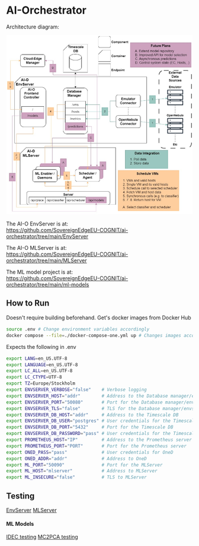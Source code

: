 # AI-Orchestrator
Architecture diagram:

![AI-O Architecture](AI-OArchitecturev2.jpg)


The AI-O EnvServer is at: \
https://github.com/SovereignEdgeEU-COGNIT/ai-orchestrator/tree/main/EnvServer

The AI-O MLServer is at:\
https://github.com/SovereignEdgeEU-COGNIT/ai-orchestrator/tree/main/MLServer

The ML model project is at:\
https://github.com/SovereignEdgeEU-COGNIT/ai-orchestrator/tree/main/ml-models

## How to Run

Doesn't require building beforehand. Get's docker images from Docker Hub
```bash
source .env # Change environment variables accordingly
docker compose --file=./docker-compose-one.yml up # Changes images accordingly if modified
```

Expects the following in .env
```bash
export LANG=en_US.UTF-8
export LANGUAGE=en_US.UTF-8
export LC_ALL=en_US.UTF-8
export LC_CTYPE=UTF-8
export TZ=Europe/Stockholm
export ENVSERVER_VERBOSE="false"    # Verbose logging
export ENVSERVER_HOST="addr"        # Address to the Database manager/envserver
export ENVSERVER_PORT="50080"       # Port for the Database manager/envserver
export ENVSERVER_TLS="false"        # TLS for the Database manager/envserver
export ENVSERVER_DB_HOST="addr"     # Address to the Timescale DB
export ENVSERVER_DB_USER="postgres" # User credentials for the Timescale DB
export ENVSERVER_DB_PORT="5432"     # Port for the Timescale DB
export ENVSERVER_DB_PASSWORD="pass" # User credentials for the Timescale DB
export PROMETHEUS_HOST="IP"         # Address to the Prometheus server
export PROMETHEUS_PORT="PORT"       # Port for the Prometheus server
export ONED_PASS="pass"             # User credentials for OneD
export ONED_ADDR="addr"             # Address to OneD
export ML_PORT="50090"              # Port for the MLServer
export ML_HOST="mlserver"           # Address to MLServer
export ML_INSECURE="false"          # TLS to MLServer
```

## Testing

[EnvServer](https://github.com/SovereignEdgeEU-COGNIT/ai-orchestrator/blob/main/EnvServer/README.md#Testing)
[MLServer](https://github.com/SovereignEdgeEU-COGNIT/ai-orchestrator/blob/main/MLServer/README.md#Testing)

#### ML Models
[IDEC testing](https://github.com/SovereignEdgeEU-COGNIT/ai-orchestrator/blob/main/ml-models/Idec/README.md)
[MC2PCA testing](https://github.com/SovereignEdgeEU-COGNIT/ai-orchestrator/blob/main/ml-models/MC2PCA/README.md)